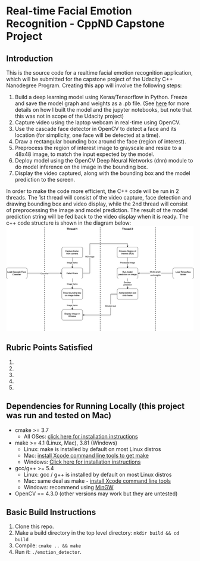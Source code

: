 # Real-time Facial Emotion Recognition - CppND Capstone Project

## Introduction
This is the source code for a realtime facial emotion recognition application, which will be submitted for the capstone project of the Udacity C++ Nanodegree Program. Creating this app will involve the following steps:
1. Build a deep learning model using Keras/Tensorflow in Python. Freeze and save the model graph and weights as a .pb file. (See [here](https://github.com/martycheung/CppND-Facial-Emotion-Recognition/tree/master/model) for more details on how I built the model and the jupyter notebooks, but note that this was not in scope of the Udacity project)
2. Capture video using the laptop webcam in real-time using OpenCV.
3. Use the cascade face detector in OpenCV to detect a face and its location (for simplicity, one face will be detected at a time).
4. Draw a rectangular bounding box around the face (region of interest).
5. Preprocess the region of interest image to grayscale and resize to a 48x48 image, to match the input expected by the model.
6. Deploy model using the OpenCV Deep Neural Networks (dnn) module to do model inference on the image in the bounding box.
7. Display the video captured, along with the bounding box and the model prediction to the screen.

In order to make the code more efficient, the C++ code will be run in 2 threads. The 1st thread will consist of the video capture, face detection and drawing bounding box and video display, while the 2nd thread  will consist of preprocessing the image and model prediction. The result of the model prediction string will be fed back to the video display when it is ready. The c++ code structure is shown in the diagram below:
<img src="images/code_structure.png"/>

## Rubric Points Satisfied
1. 
2. 
3. 
4. 
5. 

## Dependencies for Running Locally (this project was run and tested on Mac)
* cmake >= 3.7
  * All OSes: [click here for installation instructions](https://cmake.org/install/)
* make >= 4.1 (Linux, Mac), 3.81 (Windows)
  * Linux: make is installed by default on most Linux distros
  * Mac: [install Xcode command line tools to get make](https://developer.apple.com/xcode/features/)
  * Windows: [Click here for installation instructions](http://gnuwin32.sourceforge.net/packages/make.htm)
* gcc/g++ >= 5.4
  * Linux: gcc / g++ is installed by default on most Linux distros
  * Mac: same deal as make - [install Xcode command line tools](https://developer.apple.com/xcode/features/)
  * Windows: recommend using [MinGW](http://www.mingw.org/)
* OpenCV == 4.3.0 (other versions may work but they are untested)

## Basic Build Instructions
1. Clone this repo.
2. Make a build directory in the top level directory: `mkdir build && cd build`
3. Compile: `cmake .. && make`
4. Run it: `./emotion_detector`.

